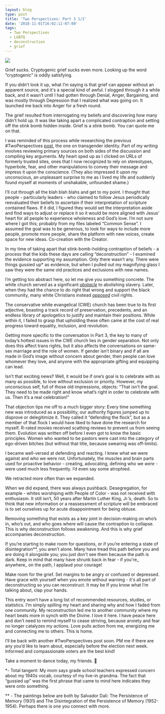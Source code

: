 ```yaml
---
layout: blog
type: post
title: 'Two Perspectives: Part 3 1/2'
date: '2018-11-01T16:02:11-07:00'
tags:
  - Two Perspectives
  - LGBTQ
  - deconstruction
  - grief
---
```

![](/images/uploads/dali-image.jpg)

Grief sucks. Cryptogenic grief sucks even more. Looking up the word “cryptogenic” is oddly satisfying. 

If you didn’t look it up, what I’m saying is that grief can appear without an apparent source, and it's a special kind of awful. I slogged through it a while back, and it wasn’t until I had gotten through Denial, Anger, Bargaining, and was mostly through Depression that I realized what was going on. It launched me back into Anger for a fresh round.

The grief resulted from interrogating my beliefs and discovering how many didn’t hold up. It was like taking apart a complicated contraption and setting off the stink bomb hidden inside. Grief is a stink bomb. You can quote me on that.

I was reminded of this process while researching the previous #TwoPerspectives [post]((https://www.facebook.com/photo.php?fbid=10156755412187387&set=a.10150363403412387&type=3&permPage=1)), the one on transgender identity. Part of my writing involves reviewing primary sources on both sides of the discussion and compiling key arguments. My heart sped up as I clicked on URLs of formerly trusted sites, ones that I now recognized to rely on stereotypes, hyperbole, fear, and other manipulations to convey their message and impress it upon the conscience. (They also impressed it upon my unconscious, an unpleasant surprise to me as I lived my life and suddenly found myself at moments of unshakable, unfounded shame.)

I’ll cut through all the blah blah blahs and get to my point. I thought that people - particularly leaders - who claimed to follow Jesus periodically reevaluated their beliefs to ascertain if their interpretation of scripture contained flaws. If it did, I figured they would set the interpretation aside and find ways to adjust or replace it so it would be more aligned with Jesus’ heart for all people to experience wholeness and God’s love. I’m not sure where I got this; probably from my files labeled “Common Sense”. I assumed the goal was to be generous, to look for ways to include more people, promote more people, share the platform with new voices, create space for new ideas. Co-creation with the Creator.

In my time of taking apart that stink-bomb-holding contraption of beliefs - a process that the kids these days are calling “deconstruction” - I examined the evidence supporting my assumption. 
Only there wasn’t any. 
There were things gussied up* as evidence, but when I pulled out my magnifying glass I saw they were the same old practices and exclusions with new names.

I’m getting too abstract here, so let me give you something concrete. The white church served as a significant [_obstacle_](<https://www.christianitytoday.com/history/issues/issue-33/why-christians-supported-slavery.html and http://time.com/5171819/christianity-slavery-book-excerpt/>) to abolishing slavery. Later, when they had the chance to do right that wrong and support the black community, many white Christians instead [_opposed_](http://americanhistory.oxfordre.com/view/10.1093/acrefore/9780199329175.001.0001/acrefore-9780199329175-e-322) civil rights. 

The conservative white evangelical (CWE) church has been true to its first adjective, boasting a track record of preservation, precedents, and an endless library of apologetics to justify and maintain their positions. While within it, I failed to grasp that upholding these often came at the cost of real progress toward equality, inclusion, and revolution. 

Getting more specific to the conversation in Part 3, the key to many of today’s hottest issues in the CWE church lies in gender separation. Not only does this affect trans rights, but it also affects the conversations on same-sex marriage and the role of women. If gender isn’t binary and if all are made in God’s image without concern about gender, then people can love whomever they love, and anyone with the appropriate gifting and equipping can lead. 

Isn’t that exciting news‽ Well, it would be if one’s goal is to celebrate with as many as possible, to love without exclusion or priority. However, my unconscious self, full of those old impressions, objects: “That isn’t the goal. They need to be made right and know what’s right in order to celebrate with us. Then it’s a real celebration!”

That objection tips me off to a much bigger story: Every time something new was introduced as a possibility, our authority figures jumped up to disprove or delegitimize it. They called it “defending the flock”, but as a member of that flock I would have liked to have done the research for myself. R-rated movies received scathing reviews to prevent us from seeing them. Evolution was written off before I even got to know the basic principles. Women who wanted to be pastors were cast into the category of ego-driven bitches (but without that title, because swearing was off-limits). 

I became well-versed at defending and reacting. I knew what we were against and who we were not. Unfortunately, the muscles and brain parts used for proactive behavior - creating, advocating, defining who we _were_ - were used much less frequently. I’d even say some atrophied. 

We retracted more often than we expanded. 

When we did expand, there was always pushback. Desegregation, for example - whites worshiping with People of Color - was not received with enthusiasm. It still isn’t, 50 years after Martin Luther King, Jr.’s, death. So to think that new information or a reassessment of scripture will be embraced is to set ourselves up for acute disappointment for being obtuse. 

Removing something that exists as a key joint in decision-making on who’s in, who’s out, and who goes where will cause the contraption to collapse. This is why deconstruction follows awakening. And this is why grief accompanies deconstruction. 

If you’re starting to make room for questions, or if you’re entering a state of disintegration\*\*, you aren’t alone. Many have tread this path before you and are doing it alongside you; you just don't see them because the path is dark. Keep in mind that many have shrunk back in fear - if you're_ anywhere_ on the path, I applaud your courage!

Make room for the grief. Set margins to be angry or confused or depressed. Have grace with yourself when you emote without warning - it's all part of deconstructing so you can reconstruct. It may be If you know what I’m talking about, clap your hands. 

This entry won’t have a long list of recommended resources, studies, or statistics. I’m simply spilling my heart and sharing why and how I faded from one community. My reconstruction led me to another community where my heart beats more in synch with the Divine. I love it here. I have peace here and don’t need to remind myself to cease striving, because anxiety and fear no longer catalyzes my actions. Love pulls action from me, energizing me and connecting me to others. This is home.

I’ll be back with another #TwoPerspectives post soon. PM me if there are any you’d like to learn about, especially before the election next week. Informed and compassionate voters are the best kind!  

Take a moment to dance today, my friends. 
💙

\*- Total tangent: My mom says grade school teachers expressed concern about my 1940s vocab, courtesy of my live-in grandma. The fact that “gussied up” was the first phrase that came to mind here indicates they were onto something.

\*\* - The paintings below are both by Salvador Dali: The Persistence of Memory (1931) and The Disintegration of the Persistence of Memory (1952-1954). Perhaps there is one you connect with more.
